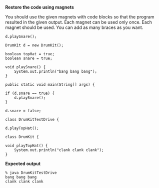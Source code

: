 **Restore the code using magnets**

You should use the given magnets with code blocks so that the program resulted in the given output.
Each magnet can be used only once. Each magnet should be used.
You can add as many braces as you want.  

    d.playSnare();
<!-- -->
    DrumKit d = new DrumKit();
<!-- -->
    boolean topHat = true;
    boolean snare = true;
<!-- -->
    void playSnare() {
        System.out.println("bang bang bang");
    }
<!-- -->
    public static void main(String[] args) {
<!-- -->
    if (d.snare == true) {
        d.playSnare();
    }
<!-- -->
    d.snare = false;
<!-- -->
    class DrumKitTestDrive {
<!-- -->
    d.playTopHat();
<!-- -->
    class DrumKit {
<!-- -->
    void playTopHat() {
        System.out.println("clank clank clank");
    }

**Expected output**

    % java DrumKitTestDrive
    bang bang bang
    clank clank clank